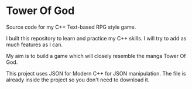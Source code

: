 # Tower Of God

Source code for my C++ Text-based RPG style game.

I built this repository to learn and practice my C++ skills. I will try to add as much features as I can.

My aim is to build a game which will closely resemble the manga Tower Of God.

This project uses JSON for Modern C++ for JSON manipulation. The file is already inside the project so you don't need to download it.
